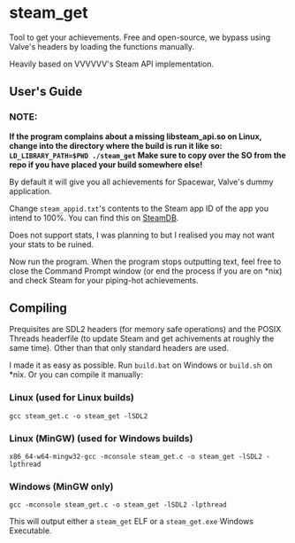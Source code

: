 # steam_get

Tool to get your achievements. Free and open-source, we bypass using Valve's headers by loading the functions manually.


Heavily based on VVVVVV's Steam API implementation.

## User's Guide

### NOTE:
**If the program complains about a missing libsteam_api.so on Linux, change into the directory where the build is run it like so: `LD_LIBRARY_PATH=$PWD ./steam_get` Make sure to copy over the SO from the repo if you have placed your build somewhere else!**


By default it will give you all achievements for Spacewar, Valve's dummy application.

Change `steam_appid.txt`'s contents to the Steam app ID of the app you intend to 100%. You can find this on [SteamDB](https://steamdb.info/).

Does not support stats, I was planning to but I realised you may not want your stats to be ruined.

Now run the program. When the program stops outputting text, feel free to close the Command Prompt window (or end the process if you are on \*nix) and check Steam for your piping-hot achievements.

## Compiling

Prequisites are SDL2 headers (for memory safe operations) and the POSIX Threads headerfile (to update Steam and get achivements at roughly the same time). Other than that only standard headers are used.

I made it as easy as possible. Run `build.bat` on Windows or `build.sh` on \*nix. Or you can compile it manually:

### Linux (used for Linux builds)
```
gcc steam_get.c -o steam_get -lSDL2
```
### Linux (MinGW) (used for Windows builds)
```
x86_64-w64-mingw32-gcc -mconsole steam_get.c -o steam_get -lSDL2 -lpthread
```
### Windows (MinGW only)
```
gcc -mconsole steam_get.c -o steam_get -lSDL2 -lpthread
```

This will output either a `steam_get` ELF or a `steam_get.exe` Windows Executable.

